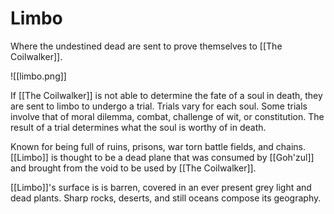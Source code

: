 # Limbo
Where the undestined dead are sent to prove themselves to [[The Coilwalker]].

![[limbo.png]]

If [[The Coilwalker]] is not able to determine the fate of a soul in death, they are sent to limbo to undergo a trial. Trials vary for each soul. Some trials involve that of moral dilemma, combat, challenge of wit, or constitution. The result of a trial determines what the soul is worthy of in death.

Known for being full of ruins, prisons, war torn battle fields, and chains. [[Limbo]] is thought to be a dead plane that was consumed by [[Goh'zul]] and brought from the void to be used by [[The Coilwalker]].

[[Limbo]]'s surface is is barren, covered in an ever present grey light and dead plants. Sharp rocks, deserts, and still oceans compose its geography.